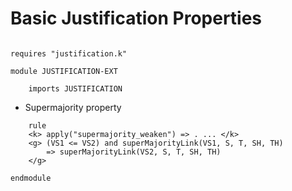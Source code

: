 Basic Justification Properties
==============================


```k

requires "justification.k"

module JUSTIFICATION-EXT 

    imports JUSTIFICATION

```

- Supermajority property 

```k
    rule
    <k> apply("supermajority_weaken") => . ... </k>
    <g> (VS1 <= VS2) and superMajorityLink(VS1, S, T, SH, TH) 
        => superMajorityLink(VS2, S, T, SH, TH)
    </g>
```

```k
endmodule

```
